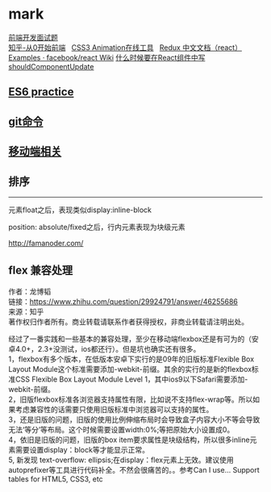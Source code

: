 # mark

[前端开发面试题](https://github.com/markyun/My-blog/tree/master/Front-end-Developer-Questions/Questions-and-Answers)  
[知乎-从0开始前端](http://www.zhihu.com/question/19834302)  
[CSS3 Animation在线工具](http://isux.tencent.com/css3/tools.html)  
[Redux 中文文档（react）](http://cn.redux.js.org/)  
[Examples · facebook/react Wiki](https://github.com/facebook/react/wiki/Examples)
[什么时候要在React组件中写shouldComponentUpdate](http://www.infoq.com/cn/news/2016/07/react-shouldComponentUpdate?utm_campaign=rightbar_v2&utm_source=infoq&utm_medium=news_link&utm_content=link_text)  

## [ES6 practice](mark/ES6.md)

## [git命令](mark/Git.md)

## [移动端相关](mark/xx.md)

## 排序

----------------------------  
元素float之后，表现类似display:inline-block  

position: absolute/fixed之后，行内元素表现为块级元素  


http://famanoder.com/

## flex 兼容处理
作者：龙博韬  
链接：https://www.zhihu.com/question/29924791/answer/46255686  
来源：知乎  
著作权归作者所有。商业转载请联系作者获得授权，非商业转载请注明出处。  

经过了一番实践和一些基本的兼容处理，至少在移动端flexbox还是有可为的（安卓4.0+，2.3+没测试，ios都还行）。但是坑也确实还有很多。  
1，flexbox有多个版本，在低版本安卓下实行的是09年的旧版标准Flexible Box Layout Module这个标准需要添加-webkit-前缀。其余的实行的是新的flexbox标准CSS Flexible Box Layout Module Level 1，其中ios9以下Safari需要添加-webkit-前缀。  
2，旧版flexbox标准各浏览器支持属性有限，比如说不支持flex-wrap等。所以如果考虑兼容性的话需要只使用旧版标准中浏览器可以支持的属性。  
3，还是旧版的问题，旧版的使用比例伸缩布局时会导致盒子内容大小不等会导致无法‘等分’等布局。这个时候需要设置width:0%;等把原始大小设置成0。  
4，依旧是旧版的问题，旧版的box item要求属性是块级结构，所以很多inline元素需要设置display：block等才能显示正常。  
5, 新发现  text-overflow: ellipsis;在display：flex元素上无效。建议使用autoprefixer等工具进行代码补全。不然会很痛苦的。。参考Can I use... Support tables for HTML5, CSS3, etc  
